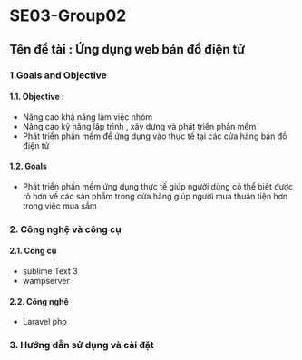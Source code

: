 # SE03-Group02
## Tên đề tài : Ứng dụng web bán đồ điện tử
### 1.Goals and Objective
#### 1.1. Objective : 
* Nâng cao khả năng làm việc nhóm
* Nâng cao kỹ năng lập trình , xây dựng và phát triền phần mềm
* Phát triền phần mềm để ứng dụng vào thực tế tại các cửa hàng bán đồ điện tử
#### 1.2. Goals
* Phát triển phần mềm ứng dụng thực tế giúp người dùng có thể biết được rõ hơn về các sản phẩm trong cửa hàng giúp người mua thuận tiện hơn trong việc mua sắm
### 2. Công nghệ và công cụ
#### 2.1. Công cụ
* sublime Text 3
* wampserver
#### 2.2. Công nghệ
* Laravel php
### 3. Hướng dẫn sử dụng và cài đặt




